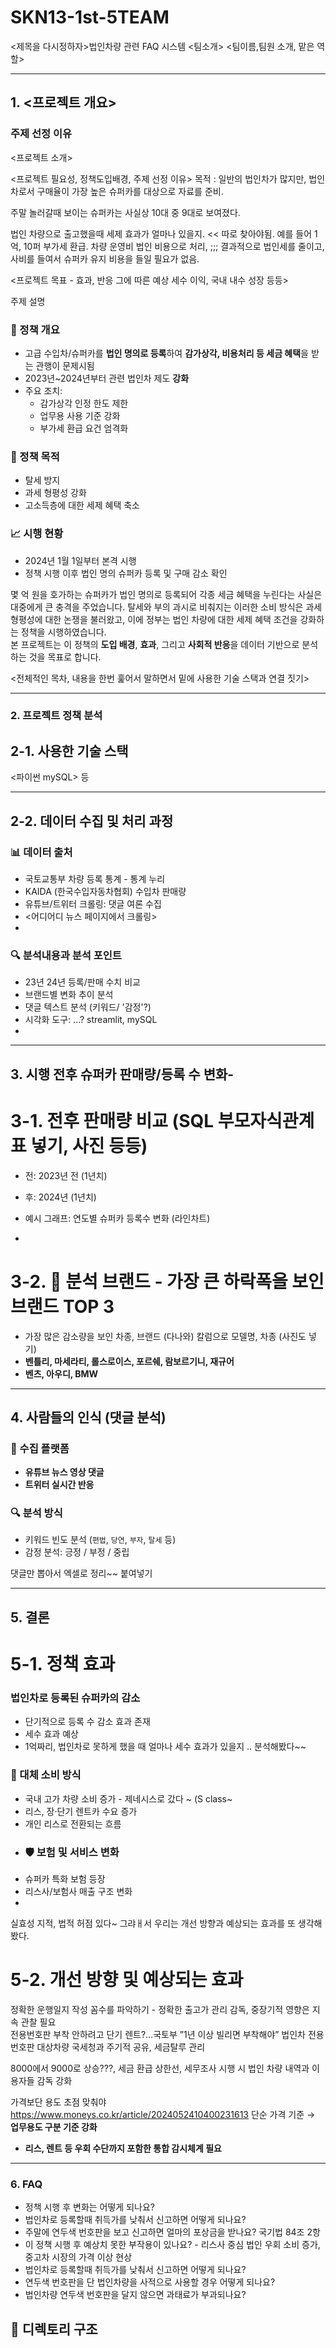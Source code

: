 # SKN13-1st-5TEAM 
<제목을 다시정하자>법인차량 관련 FAQ 시스템
<팀소개> <팀이름,팀원 소개, 맡은 역할>


---

## 1. <프로젝트 개요> 
### 주제 선정 이유

<프로젝트 소개>

<프로젝트 필요성, 정책도입배경, 주제 선정 이유> 목적 : 일반의 법인차가 많지만, 법인차로서 구매율이 가장 높은 슈퍼카를 대상으로 자료를 준비.

주말 놀러갈때 보이는 슈퍼카는 사실상 10대 중 9대로 보여졌다. 

법인 차량으로 출고했을때 세제 효과가 얼마나 있을지. << 따로 찾아야됨. 
예를 들어 1억, 10퍼 부가세 환급. 차량 운영비 법인 비용으로 처리, ;;; 
결과적으로 법인세를 줄이고, 사비를 들여서 슈퍼카 유지 비용을 들일 필요가 없음. 

<프로젝트 목표 - 효과, 반응 그에 따른 예상 세수 이익, 국내 내수 성장 등등> 

주제 설명

### 📌 정책 개요
- 고급 수입차/슈퍼카를 **법인 명의로 등록**하여 **감가상각, 비용처리 등 세금 혜택**을 받는 관행이 문제시됨
- 2023년~2024년부터 관련 법인차 제도 **강화**
- 주요 조치:
  - 감가상각 인정 한도 제한
  - 업무용 사용 기준 강화
  - 부가세 환급 요건 엄격화

### 🎯 정책 목적
- 탈세 방지
- 과세 형평성 강화
- 고소득층에 대한 세제 혜택 축소

### 📈 시행 현황
- 2024년 1월 1일부터 본격 시행
- 정책 시행 이후 법인 명의 슈퍼카 등록 및 구매 감소 확인

몇 억 원을 호가하는 슈퍼카가 법인 명의로 등록되어 각종 세금 혜택을 누린다는 사실은 대중에게 큰 충격을 주었습니다. 탈세와 부의 과시로 비춰지는 이러한 소비 방식은 과세 형평성에 대한 논쟁을 불러왔고, 이에 정부는 법인 차량에 대한 세제 혜택 조건을 강화하는 정책을 시행하였습니다.  
본 프로젝트는 이 정책의 **도입 배경**, **효과**, 그리고 **사회적 반응**을 데이터 기반으로 분석하는 것을 목표로 합니다.

<전체적인 목차, 내용을 한번 훑어서 말하면서 밑에 사용한 기술 스택과 연결 짓기> 

---
### 2. 프로젝트 정책 분석

## 2-1. 사용한 기술 스택


<파이썬 mySQL>
<GitHub> <Selenium>
<Jupyter lab> <pandas> 등 


---

## 2-2. 데이터 수집 및 처리 과정

### 📊 데이터 출처
- 국토교통부 차량 등록 통계 - 통계 누리 
- KAIDA (한국수입자동차협회) 수입차 판매량
- 유튜브/트위터 크롤링: 댓글 여론 수집
- <어디어디 뉴스 페이지에서 크롤링>
- 

### 🔍 분석내용과 분석 포인트
- 23년 24년 등록/판매 수치 비교
- 브랜드별 변화 추이 분석
- 댓글 텍스트 분석 (키워드/ '감정'?)
- 시각화 도구: ...? streamlit, mySQL
- <ERD>


---


## 3. 시행 전후 슈퍼카 판매량/등록 수 변화- 

# 3-1. 전후 판매량 비교 (SQL 부모자식관계 표 넣기, 사진 등등)
- 전: 2023년 전 (1년치)
- 후: 2024년 (1년치)

- 예시 그래프: 연도별 슈퍼카 등록수 변화 (라인차트)
- <ERD>



# 3-2. 🎯 분석 브랜드 - 가장 큰 하락폭을 보인 브랜드 TOP 3
- 가장 많은 감소량을 보인 차종, 브랜드 (다나와) 칼럼으로 모델명, 차종 (사진도 넣기)
- **벤틀리, 마세라티, 롤스로이스, 포르쉐, 람보르기니, 재규어**
- **벤츠, 아우디, BMW**



---

## 4. 사람들의 인식 (댓글 분석)

### 📌 수집 플랫폼
- **유튜브 뉴스 영상 댓글**
- **트위터 실시간 반응**

### 🔍 분석 방식
- 키워드 빈도 분석 (`편법`, `당연`, `부자`, `탈세` 등)
- 감정 분석: 긍정 / 부정 / 중립

댓글만 뽑아서 엑셀로 정리~~ 붙여넣기 


---

## 5. 결론 

# 5-1. 정책 효과 
### 법인차로 등록된 슈퍼카의 감소

- 단기적으로 등록 수 감소 효과 존재
- 세수 효과 예상
- 1억짜리, 법인차로 못하게 했을 때 얼마나 세수 효과가 있을지 .. 분석해봤다~~



### 💼 대체 소비 방식
- 국내 고가 차량 소비 증가 - 제네시스로 갔다 ~ (S class~
- 리스, 장·단기 렌트카 수요 증가
- 개인 리스로 전환되는 흐름
- ### 🛡 보험 및 서비스 변화
- 슈퍼카 특화 보험 등장
- 리스사/보험사 매출 구조 변화
- 



실효성 지적, 법적 허점 있다~ 그랴ㅐ서 우리는 개선 방향과 예상되는 효과를 또 생각해봤다. 



# 5-2. 개선 방향 및 예상되는 효과

정확한 운행일지 작성
꼼수를 파악하기 - 정확한 출고가 관리 감독, 중장기적 영향은 지속 관찰 필요\
전용번호판 부착 안하려고 단기 렌트?…국토부 ”1년 이상 빌리면 부착해야”
법인차 전용번호판 대상차량 국세청과 주기적 공유, 세금탈루 관리

8000에서 9000로 상승???, 
세금 환급 상한선, 세무조사 시행 시 법인 차량 내역과 이용자들 감독 강화 

가격보단 용도 초점 맞춰야 https://www.moneys.co.kr/article/2024052410400231613
단순 가격 기준 → **업무용도 구분 기준 강화**
- **리스, 렌트 등 우회 수단까지 포함한 통합 감시체계 필요**


---


### 6. FAQ 

- 정책 시행 후 변화는 어떻게 되나요? 
- 법인차로 등록할때 취득가를 낮춰서 신고하면 어떻게 되나요?
- 주말에 연두색 번호판을 보고 신고하면 얼마의 포상금을 받나요? 국기법 84조 2항
- 이 정책 시행 후 예상치 못한 부작용이 있나요? - 리스사 중심 법인 우회 소비 증가, 중고차 시장의 가격 이상 현상
- 법인차로 등록할때 취득가를 낮춰서 신고하면 어떻게 되나요?
- 연두색 번호판을 단 법인차량을 사적으로 사용할 경우 어떻게 되나요?
- 법인차량 연두색 번호판을 달지 않으면 과태료가 부과되나요?




## 📁 디렉토리 구조
